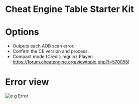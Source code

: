 # Cheat Engine Table Starter Kit
# Options
* Outputs each AOB scan error.
* Confirm the CE version and process.
* Compact mode (Credit: mgr.inz.Player: https://forum.cheatengine.org/viewtopic.php?t=570055)
# Error view
![e g Error](https://user-images.githubusercontent.com/72247447/94923673-3191bd00-04f7-11eb-9b8b-403d6954e213.png)
